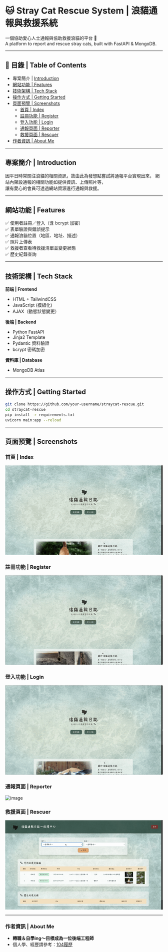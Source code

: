 # 🐱 Stray Cat Rescue System | 浪貓通報與救援系統

一個協助愛心人士通報與協助救援浪貓的平台 🐾  
A platform to report and rescue stray cats, built with FastAPI & MongoDB.

---

## 📌 目錄 | Table of Contents

- 專案簡介 | [Introduction](#專案簡介--introduction)
- [網站功能 | Features](#網站功能--features)
- [技術架構 | Tech Stack](#技術架構--tech-stack)
- [操作方式 | Getting Started](#操作方式--getting-started)
- [頁面預覽 | Screenshots](#頁面預覽--screenshots)
  - [首頁 | Index](#首頁--index)
  - [註冊功能 | Register](#註冊功能--register)
  - [登入功能 | Login](#登入功能--login)
  - [通報頁面 | Reporter](#通報頁面--reporter)
  - [救援頁面 | Rescuer](#救援頁面--rescuer)
- [作者資訊 | About Me](#作者資訊--about-me)


---

##  專案簡介 | Introduction

因平日時常關注浪貓的相關資訊，故由此為發想點嘗試將通報平台實現出來，
網站內架設通報的相關功能如提供資訊、上傳照片等，  
讓有愛心的會員可透過網站資源進行通報與救援。

---

##  網站功能 | Features

✅ 使用者註冊／登入（含 bcrypt 加密）  
✅ 表單驗證與錯誤提示  
✅ 通報浪貓位置（地區、地址、描述）  
✅ 照片上傳表  
✅ 救援者查看待救援清單並變更狀態  
✅ 歷史紀錄查詢  

---

##  技術架構 | Tech Stack

**前端 | Frontend**
- HTML + TailwindCSS
- JavaScript (模組化)
- AJAX（動態狀態變更）

**後端 | Backend**
- Python FastAPI
- Jinja2 Template
- Pydantic 資料驗證
- bcrypt 密碼加密

**資料庫 | Database**
- MongoDB Atlas

---

##  操作方式 | Getting Started

```bash
git clone https://github.com/your-username/straycat-rescue.git
cd straycat-rescue
pip install -r requirements.txt
uvicorn main:app --reload
```
---

##  頁面預覽 | Screenshots


###  首頁 | Index
![image](asset/index.gif)

###  註冊功能 | Register
![image](asset/register.gif)

###  登入功能 | Login
![image](asset/login.gif)

###  通報頁面 | Reporter
![image](asset/report.gif)

###  救援頁面 | Rescuer
![image](asset/rescue.gif)

---

###  作者資訊 | About Me
* **轉職＆自學ing～目標成為一位後端工程師**
* 個人學、經歷請參考：[104履歷](https://pda.104.com.tw/profile/share/a52o5svb53aKxGBcphr2kuksTpBEFwCm)
